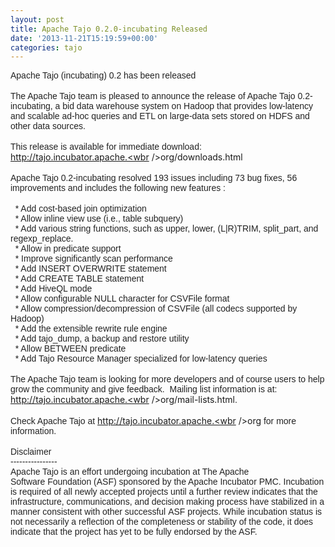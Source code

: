 ```yaml
---
layout: post
title: Apache Tajo 0.2.0-incubating Released
date: '2013-11-21T15:19:59+00:00'
categories: tajo
---
```

<span style="color: #222222; font-family: arial, sans-serif;">Apache Tajo (incubating) 0.2 has been released</span><br style="color: #222222; font-family: arial, sans-serif;" /><br style="color: #222222; font-family: arial, sans-serif;" /><span style="color: #222222; font-family: arial, sans-serif;">The Apache Tajo team is pleased to announce the release of Apache Tajo&nbsp;</span><span style="color: #222222; font-family: arial, sans-serif;">0.2-incubating, a bid data warehouse system on Hadoop that provides&nbsp;</span><span style="color: #222222; font-family: arial, sans-serif;">low-latency and scalable ad-hoc queries and ETL on large-data sets&nbsp;</span><span style="color: #222222; font-family: arial, sans-serif;">stored on HDFS and other data sources.</span><br style="color: #222222; font-family: arial, sans-serif;" /><br style="color: #222222; font-family: arial, sans-serif;" /><span style="color: #222222; font-family: arial, sans-serif;">This release is available for immediate download:</span><br style="color: #222222; font-family: arial, sans-serif;" /><span style="color: #222222; font-family: arial, sans-serif;"> </span><a href="http://tajo.incubator.apache.org/downloads.html" target="_blank" style="color: #1155cc; font-family: arial, sans-serif;">http://tajo.incubator.apache.<wbr />org/downloads.html</a><br style="color: #222222; font-family: arial, sans-serif;" /><br style="color: #222222; font-family: arial, sans-serif;" /><span style="color: #222222; font-family: arial, sans-serif;">Apache Tajo 0.2-incubating resolved 193 issues including 73 bug fixes,&nbsp;</span><span style="color: #222222; font-family: arial, sans-serif;">56 improvements and includes the following new features :</span><br style="color: #222222; font-family: arial, sans-serif;" /><br style="color: #222222; font-family: arial, sans-serif;" /><span style="color: #222222; font-family: arial, sans-serif;">&nbsp; * Add cost-based join optimization</span><br style="color: #222222; font-family: arial, sans-serif;" /><span style="color: #222222; font-family: arial, sans-serif;">&nbsp; * Allow inline view use (i.e., table subquery)</span><br style="color: #222222; font-family: arial, sans-serif;" /><span style="color: #222222; font-family: arial, sans-serif;">&nbsp; * Add various string functions, such as upper, lower, (L|R)TRIM,&nbsp;</span><span style="color: #222222; font-family: arial, sans-serif;">split_part, and regexp_replace.</span><br style="color: #222222; font-family: arial, sans-serif;" /><span style="color: #222222; font-family: arial, sans-serif;">&nbsp; * Allow in predicate support</span><br style="color: #222222; font-family: arial, sans-serif;" /><span style="color: #222222; font-family: arial, sans-serif;">&nbsp; * Improve significantly scan performance</span><br style="color: #222222; font-family: arial, sans-serif;" /><span style="color: #222222; font-family: arial, sans-serif;">&nbsp; * Add INSERT OVERWRITE statement</span><br style="color: #222222; font-family: arial, sans-serif;" /><span style="color: #222222; font-family: arial, sans-serif;">&nbsp; * Add CREATE TABLE statement</span><br style="color: #222222; font-family: arial, sans-serif;" /><span style="color: #222222; font-family: arial, sans-serif;">&nbsp; * Add HiveQL mode</span><br style="color: #222222; font-family: arial, sans-serif;" /><span style="color: #222222; font-family: arial, sans-serif;">&nbsp; * Allow configurable NULL character for CSVFile format</span><br style="color: #222222; font-family: arial, sans-serif;" /><span style="color: #222222; font-family: arial, sans-serif;">&nbsp; * Allow compression/decompression of CSVFile (all codecs supported by Hadoop)</span><br style="color: #222222; font-family: arial, sans-serif;" /><span style="color: #222222; font-family: arial, sans-serif;">&nbsp; * Add the extensible rewrite rule engine</span><br style="color: #222222; font-family: arial, sans-serif;" /><span style="color: #222222; font-family: arial, sans-serif;">&nbsp; * Add tajo_dump, a backup and restore utility</span><br style="color: #222222; font-family: arial, sans-serif;" /><span style="color: #222222; font-family: arial, sans-serif;">&nbsp; * Allow BETWEEN predicate</span><br style="color: #222222; font-family: arial, sans-serif;" /><span style="color: #222222; font-family: arial, sans-serif;">&nbsp; * Add Tajo Resource Manager specialized for low-latency queries</span><br style="color: #222222; font-family: arial, sans-serif;" /><br style="color: #222222; font-family: arial, sans-serif;" /><span style="color: #222222; font-family: arial, sans-serif;">The Apache Tajo team is looking for more developers and of course&nbsp;</span><span style="color: #222222; font-family: arial, sans-serif;">users to help grow the community and give feedback. &nbsp;Mailing list&nbsp;</span><span style="color: #222222; font-family: arial, sans-serif;">information is at:</span><br style="color: #222222; font-family: arial, sans-serif;" /><span style="color: #222222; font-family: arial, sans-serif;"> </span><a href="http://tajo.incubator.apache.org/mail-lists.html" target="_blank" style="color: #1155cc; font-family: arial, sans-serif;">http://tajo.incubator.apache.<wbr />org/mail-lists.html</a><span style="color: #222222; font-family: arial, sans-serif;">.</span><br style="color: #222222; font-family: arial, sans-serif;" /><br style="color: #222222; font-family: arial, sans-serif;" /><span style="color: #222222; font-family: arial, sans-serif;">Check Apache Tajo at </span><a href="http://tajo.incubator.apache.org/" target="_blank" style="color: #1155cc; font-family: arial, sans-serif;">http://tajo.incubator.apache.<wbr />org</a><span style="color: #222222; font-family: arial, sans-serif;"> for more information.</span><br style="color: #222222; font-family: arial, sans-serif;" /><br style="color: #222222; font-family: arial, sans-serif;" /><span style="color: #222222; font-family: arial, sans-serif;">Disclaimer</span><br style="color: #222222; font-family: arial, sans-serif;" /><span style="color: #222222; font-family: arial, sans-serif;">----------------</span><br style="color: #222222; font-family: arial, sans-serif;" /><span style="color: #222222; font-family: arial, sans-serif;">Apache Tajo is an effort undergoing incubation at The Apache Software&nbsp;</span><span style="color: #222222; font-family: arial, sans-serif;">Foundation (ASF) sponsored by the Apache Incubator PMC. Incubation is&nbsp;</span><span style="color: #222222; font-family: arial, sans-serif;">required of all newly accepted projects until a further review&nbsp;</span><span style="color: #222222; font-family: arial, sans-serif;">indicates that the infrastructure, communications, and decision making&nbsp;</span><span style="color: #222222; font-family: arial, sans-serif;">process have stabilized in a manner consistent with other successful&nbsp;</span><span style="color: #222222; font-family: arial, sans-serif;">ASF projects. While incubation status is not necessarily a reflection&nbsp;</span><span style="color: #222222; font-family: arial, sans-serif;">of the completeness or stability of the code, it does indicate that&nbsp;</span><span style="color: #222222; font-family: arial, sans-serif;">the project has yet to be fully endorsed by the ASF.</span>
